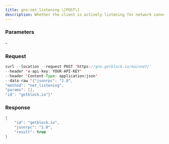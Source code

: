 ```yaml
---
title: gno:net_listening \[POST\]
description: Whether the client is actively listening for network connections.
---
```


### Parameters


\-

### Request

``` java
curl --location --request POST 'https://gno.getblock.io/mainnet/' 
--header 'x-api-key: YOUR-API-KEY' 
--header 'Content-Type: application/json' 
--data-raw '{"jsonrpc": "2.0",
"method": "net_listening",
"params": [],
"id": "getblock.io"}'
```

###  Response

``` java
{
    "id": "getblock.io",
    "jsonrpc": "2.0",
    "result": true
}
```

